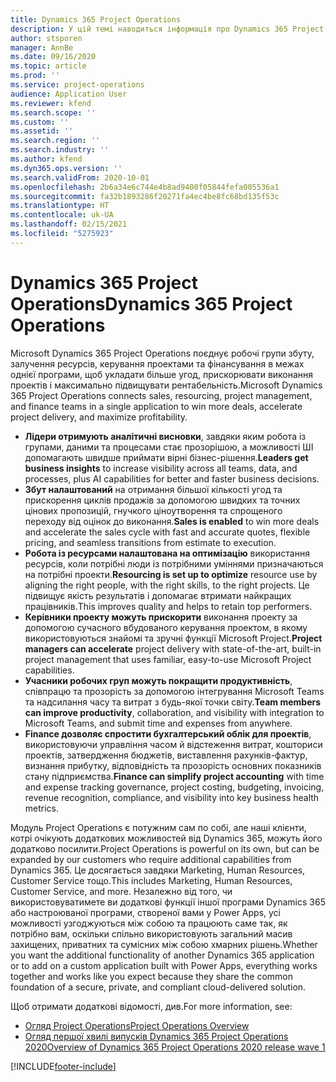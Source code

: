 ```yaml
---
title: Dynamics 365 Project Operations
description: У цій темі наводиться інформація про Dynamics 365 Project Operations.
author: stsporen
manager: AnnBe
ms.date: 09/16/2020
ms.topic: article
ms.prod: ''
ms.service: project-operations
audience: Application User
ms.reviewer: kfend
ms.search.scope: ''
ms.custom: ''
ms.assetid: ''
ms.search.region: ''
ms.search.industry: ''
ms.author: kfend
ms.dyn365.ops.version: ''
ms.search.validFrom: 2020-10-01
ms.openlocfilehash: 2b6a34e6c744e4b8ad9400f05844fefa005536a1
ms.sourcegitcommit: fa32b1893286f20271fa4ec4be8fc68bd135f53c
ms.translationtype: HT
ms.contentlocale: uk-UA
ms.lasthandoff: 02/15/2021
ms.locfileid: "5275923"
---
```

# <a name="dynamics-365-project-operations"></a><span data-ttu-id="6da9e-103">Dynamics 365 Project Operations</span><span class="sxs-lookup"><span data-stu-id="6da9e-103">Dynamics 365 Project Operations</span></span>

<span data-ttu-id="6da9e-104">Microsoft Dynamics 365 Project Operations поєднує робочі групи збуту, залучення ресурсів, керування проектами та фінансування в межах однієї програми, щоб укладати більше угод, прискорювати виконання проектів і максимально підвищувати рентабельність.</span><span class="sxs-lookup"><span data-stu-id="6da9e-104">Microsoft Dynamics 365 Project Operations connects sales, resourcing, project management, and finance teams in a single application to win more deals, accelerate project delivery, and maximize profitability.</span></span>

-   <span data-ttu-id="6da9e-105">**Лідери отримують аналітичні висновки**, завдяки яким робота із групами, даними та процесами стає прозорішою, а можливості ШІ допомагають швидше приймати вірні бізнес-рішення.</span><span class="sxs-lookup"><span data-stu-id="6da9e-105">**Leaders get business insights** to increase visibility across all teams, data, and processes, plus AI capabilities for better and faster business decisions.</span></span>
-   <span data-ttu-id="6da9e-106">**Збут налаштований** на отримання більшої кількості угод та прискорення циклів продажів за допомогою швидких та точних цінових пропозицій, гнучкого ціноутворення та спрощеного переходу від оцінок до виконання.</span><span class="sxs-lookup"><span data-stu-id="6da9e-106">**Sales is enabled** to win more deals and accelerate the sales cycle with fast and accurate quotes, flexible pricing, and seamless transitions from estimate to execution.</span></span>
-   <span data-ttu-id="6da9e-107">**Робота із ресурсами налаштована на оптимізацію** використання ресурсів, коли потрібні люди із потрібними уміннями призначаються на потрібні проекти.</span><span class="sxs-lookup"><span data-stu-id="6da9e-107">**Resourcing is set up to optimize** resource use by aligning the right people, with the right skills, to the right projects.</span></span> <span data-ttu-id="6da9e-108">Це підвищує якість результатів і допомагає втримати найкращих працівників.</span><span class="sxs-lookup"><span data-stu-id="6da9e-108">This improves quality and helps to retain top performers.</span></span>
-   <span data-ttu-id="6da9e-109">**Керівники проекту можуть прискорити** виконання проекту за допомогою сучасного вбудованого керування проектом, в якому використовуються знайомі та зручні функції Microsoft Project.</span><span class="sxs-lookup"><span data-stu-id="6da9e-109">**Project managers can accelerate** project delivery with state-of-the-art, built-in project management that uses familiar, easy-to-use Microsoft Project capabilities.</span></span>
-   <span data-ttu-id="6da9e-110">**Учасники робочих груп можуть покращити продуктивність**, співпрацю та прозорість за допомогою інтегрування Microsoft Teams та надсилання часу та витрат з будь-якої точки світу.</span><span class="sxs-lookup"><span data-stu-id="6da9e-110">**Team members can improve productivity**, collaboration, and visibility with integration to Microsoft Teams, and submit time and expenses from anywhere.</span></span>
-   <span data-ttu-id="6da9e-111">**Finance дозволяє спростити бухгалтерський облік для проектів**, використовуючи управління часом й відстеження витрат, кошториси проектів, затвердження бюджетів, виставлення рахунків-фактур, визнання прибутку, відповідність та прозорість основних показників стану підприємства.</span><span class="sxs-lookup"><span data-stu-id="6da9e-111">**Finance can simplify project accounting** with time and expense tracking governance, project costing, budgeting, invoicing, revenue recognition, compliance, and visibility into key business health metrics.</span></span>

<span data-ttu-id="6da9e-112">Модуль Project Operations є потужним сам по собі, але наші клієнти, котрі очікують додаткових можливостей від Dynamics 365, можуть його додатково посилити.</span><span class="sxs-lookup"><span data-stu-id="6da9e-112">Project Operations is powerful on its own, but can be expanded by our customers who require additional capabilities from Dynamics 365.</span></span> <span data-ttu-id="6da9e-113">Це досягається завдяки Marketing, Human Resources, Customer Service тощо.</span><span class="sxs-lookup"><span data-stu-id="6da9e-113">This includes Marketing, Human Resources, Customer Service, and more.</span></span> <span data-ttu-id="6da9e-114">Незалежно від того, чи використовуватимете ви додаткові функції іншої програми Dynamics 365 або настроюваної програми, створеної вами у Power Apps, усі можливості узгоджуються між собою та працюють саме так, як потрібно вам, оскільки спільно використовують загальний масив захищених, приватних та сумісних між собою хмарних рішень.</span><span class="sxs-lookup"><span data-stu-id="6da9e-114">Whether you want the additional functionality of another Dynamics 365 application or to add on a custom application built with Power Apps, everything works together and works like you expect because they share the common foundation of a secure, private, and compliant cloud-delivered solution.</span></span>

<span data-ttu-id="6da9e-115">Щоб отримати додаткові відомості, див.</span><span class="sxs-lookup"><span data-stu-id="6da9e-115">For more information, see:</span></span>

- [<span data-ttu-id="6da9e-116">Огляд Project Operations</span><span class="sxs-lookup"><span data-stu-id="6da9e-116">Project Operations Overview</span></span>](https://dynamics.microsoft.com/en-us/project-operations/overview/)
- [<span data-ttu-id="6da9e-117">Огляд першої хвилі випусків Dynamics 365 Project Operations 2020</span><span class="sxs-lookup"><span data-stu-id="6da9e-117">Overview of Dynamics 365 Project Operations 2020 release wave 1</span></span>](https://docs.microsoft.com/dynamics365-release-plan/2020wave1/dynamics365-project-operations/)



[!INCLUDE[footer-include](includes/footer-banner.md)]